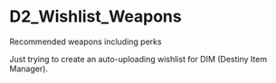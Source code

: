 # D2_Wishlist_Weapons
Recommended weapons including perks

Just trying to create an auto-uploading wishlist for DIM (Destiny Item Manager).
